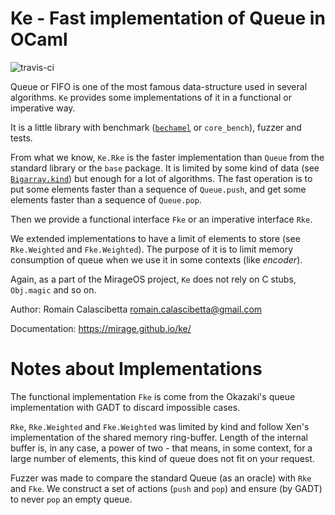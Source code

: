 Ke - Fast implementation of Queue in OCaml
==========================================

![travis-ci](https://travis-ci.org/mirage/ke.svg?banch=master)

Queue or FIFO is one of the most famous data-structure used in several
algorithms. `Ke` provides some implementations of it in a functional or
imperative way.

It is a little library with benchmark
([`bechamel`](https://github.com/dinosaure/bechamel.git) or `core_bench`),
fuzzer and tests.

From what we know, `Ke.Rke` is the faster implementation than `Queue` from the
standard library or the `base` package. It is limited by some kind of data (see
[`Bigarray.kind`]()) but enough for a lot of algorithms. The fast
operation is to put some elements faster than a sequence of `Queue.push`, and
get some elements faster than a sequence of `Queue.pop`.

Then we provide a functional interface `Fke` or an imperative interface `Rke`.

We extended implementations to have a limit of elements to store (see
`Rke.Weighted` and `Fke.Weighted`). The purpose of it is to limit memory
consumption of queue when we use it in some contexts (like _encoder_).

Again, as a part of the MirageOS project, `Ke` does not rely on C stubs,
`Obj.magic` and so on.

Author: Romain Calascibetta <romain.calascibetta@gmail.com>

Documentation: https://mirage.github.io/ke/

Notes about Implementations
===========================

The functional implementation `Fke` is come from the Okazaki's queue
implementation with GADT to discard impossible cases.

`Rke`, `Rke.Weighted` and `Fke.Weighted` was limited by kind and follow Xen's
implementation of the shared memory ring-buffer. Length of the internal buffer
is, in any case, a power of two - that means, in some context, for a large
number of elements, this kind of queue does not fit on your request.

Fuzzer was made to compare the standard Queue (as an oracle) with `Rke` and
`Fke`. We construct a set of actions (`push` and `pop`) and ensure (by GADT) to
never `pop` an empty queue.
